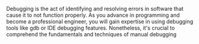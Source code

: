 Debugging is the act of identifying and resolving errors in software that cause it to not function properly. As you advance in programming and become a professional engineer, you will gain expertise in using debugging tools like gdb or IDE debugging features. Nonetheless, it's crucial to comprehend the fundamentals and techniques of manual debugging

